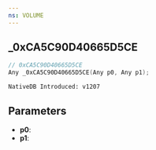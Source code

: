 ```yaml
---
ns: VOLUME
---
```

## _0xCA5C90D40665D5CE

```c
// 0xCA5C90D40665D5CE
Any _0xCA5C90D40665D5CE(Any p0, Any p1);
```

```
NativeDB Introduced: v1207
```

## Parameters
* **p0**:
* **p1**:
